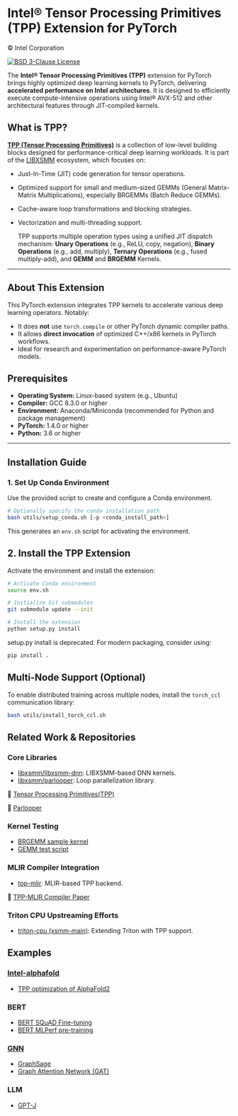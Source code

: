 # Intel® Tensor Processing Primitives (TPP) Extension for PyTorch

© Intel Corporation

[![BSD 3-Clause License](https://img.shields.io/badge/license-BSD3-blue.svg "BSD 3-Clause License")](LICENSE.md)

The **Intel® Tensor Processing Primitives (TPP)** extension for PyTorch brings highly optimized deep learning kernels to PyTorch, delivering **accelerated performance on Intel architectures**. It is designed to efficiently execute compute-intensive operations using Intel® AVX-512 and other architectural features through JIT-compiled kernels.

## What is TPP?

[**TPP (Tensor Processing Primitives)**](https://libxsmm.readthedocs.io/en/latest/libxsmm_tpp/) is a collection of low-level building blocks designed for performance-critical deep learning workloads. It is part of the [LIBXSMM](https://github.com/libxsmm/libxsmm) ecosystem, which focuses on:

- Just-In-Time (JIT) code generation for tensor operations.
- Optimized support for small and medium-sized GEMMs (General Matrix-Matrix Multiplications), especially BRGEMMs (Batch Reduce GEMMs).
- Cache-aware loop transformations and blocking strategies.
- Vectorization and multi-threading support.
  
  TPP supports multiple operation types using a unified JIT dispatch mechanism: **Unary Operations** (e.g., ReLU, copy, negation), **Binary Operations** (e.g., add, multiply), **Ternary Operations** (e.g., fused multiply-add), and **GEMM** and **BRGEMM** Kernels.
---

## About This Extension

This PyTorch extension integrates TPP kernels to accelerate various deep learning operators. Notably:

- It does **not** use `torch.compile` or other PyTorch dynamic compiler paths.
- It allows **direct invocation** of optimized C++/x86 kernels in PyTorch workflows.
- Ideal for research and experimentation on performance-aware PyTorch models.
  
## Prerequisites

- **Operating System:** Linux-based system (e.g., Ubuntu)
- **Compiler:** GCC 8.3.0 or higher
- **Environment:** Anaconda/Miniconda (recommended for Python and package management)
- **PyTorch:** 1.4.0 or higher
- **Python:**  3.6 or higher

---

## Installation Guide

### 1. Set Up Conda Environment

Use the provided script to create and configure a Conda environment.

```bash
# Optionally specify the conda installation path
bash utils/setup_conda.sh [-p <conda_install_path>]
```

This generates an `env.sh` script for activating the environment.

## 2. Install the TPP Extension

Activate the environment and install the extension:

```bash
# Activate Conda environment
source env.sh

# Initialize Git submodules
git submodule update --init

# Install the extension
python setup.py install
```

setup.py install is deprecated. For modern packaging, consider using:

```bash
pip install .
```

## Multi-Node Support (Optional)

To enable distributed training across multiple nodes, install the `torch_ccl` communication library:

```bash
bash utils/install_torch_ccl.sh
```
## Related Work & Repositories

### Core Libraries
- [libxsmm/libxsmm-dnn](https://github.com/libxsmm/libxsmm-dnn): LIBXSMM-based DNN kernels.
- [libxsmm/parlooper](https://github.com/libxsmm/parlooper): Loop parallelization library.

📄 [Tensor Processing Primitives(TPP)](https://arxiv.org/pdf/2104.05755)

📄 [Parlooper](https://arxiv.org/pdf/2304.12576)


### Kernel Testing
- [BRGEMM sample kernel](https://github.com/libxsmm/libxsmm/blob/main/samples/xgemm/gemm_kernel.c)
- [GEMM test script](https://github.com/libxsmm/libxsmm/blob/main/samples/xgemm/kernel_test/generate_gemm_test_scripts.sh#L8)

### MLIR Compiler Integration
- [tpp-mlir](https://github.com/libxsmm/tpp-mlir): MLIR-based TPP backend.
  
📄 [TPP-MLIR Compiler Paper](https://arxiv.org/abs/2404.15204v1)

### Triton CPU Upstreaming Efforts
- [triton-cpu (xsmm-main)](https://github.com/libxsmm/triton-cpu/tree/xsmm-main): Extending Triton with TPP support.
  
## Examples
### [Intel-alphafold](https://github.com/IntelLabs/open-omics-alphafold)
- [TPP optimization of AlphaFold2](examples/alphafold/README.md)
### BERT
- [BERT SQuAD Fine-tuning](examples/bert/squad/README.txt)
- [BERT MLPerf pre-training](examples/bert/pretrain_mlperf/README.txt)

### [GNN](examples/gnn/README.md)
- [GraphSage](examples/gnn/graphsage/README.md)
- [Graph Attention Network (GAT)](examples/gnn/gat/README.md)

### LLM
- [GPT-J](examples/llm/README.txt)


